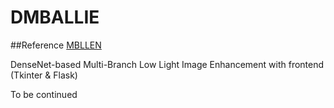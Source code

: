 # DMBALLIE

##Reference
[MBLLEN](https://github.com/Lvfeifan/MBLLEN)

DenseNet-based Multi-Branch Low Light Image Enhancement with frontend (Tkinter & Flask)



To be continued

